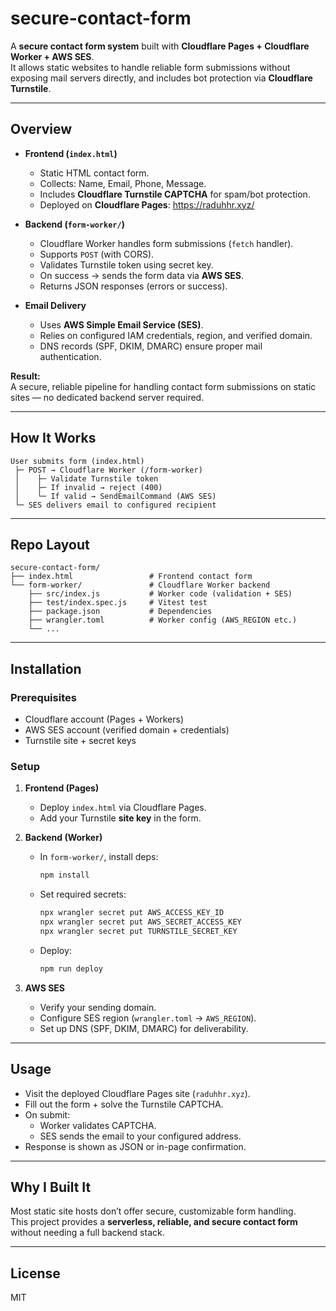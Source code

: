 # secure-contact-form

A **secure contact form system** built with **Cloudflare Pages + Cloudflare Worker + AWS SES**.  
It allows static websites to handle reliable form submissions without exposing mail servers directly, and includes bot protection via **Cloudflare Turnstile**.

---

## Overview

- **Frontend (`index.html`)**
  - Static HTML contact form.
  - Collects: Name, Email, Phone, Message.
  - Includes **Cloudflare Turnstile CAPTCHA** for spam/bot protection.
  - Deployed on **Cloudflare Pages**: https://raduhhr.xyz/

- **Backend (`form-worker/`)**
  - Cloudflare Worker handles form submissions (`fetch` handler).
  - Supports `POST` (with CORS).
  - Validates Turnstile token using secret key.
  - On success → sends the form data via **AWS SES**.
  - Returns JSON responses (errors or success).

- **Email Delivery**
  - Uses **AWS Simple Email Service (SES)**.
  - Relies on configured IAM credentials, region, and verified domain.
  - DNS records (SPF, DKIM, DMARC) ensure proper mail authentication.

**Result:**  
A secure, reliable pipeline for handling contact form submissions on static sites — no dedicated backend server required.

---

## How It Works

```
User submits form (index.html)
 ├─ POST → Cloudflare Worker (/form-worker)
 │    ├─ Validate Turnstile token
 │    ├─ If invalid → reject (400)
 │    └─ If valid → SendEmailCommand (AWS SES)
 └─ SES delivers email to configured recipient
```

---

## Repo Layout

```
secure-contact-form/
├── index.html                 # Frontend contact form
└── form-worker/               # Cloudflare Worker backend
    ├── src/index.js           # Worker code (validation + SES)
    ├── test/index.spec.js     # Vitest test
    ├── package.json           # Dependencies
    ├── wrangler.toml          # Worker config (AWS_REGION etc.)
    └── ...
```

---

## Installation

### Prerequisites
- Cloudflare account (Pages + Workers)
- AWS SES account (verified domain + credentials)
- Turnstile site + secret keys

### Setup
1. **Frontend (Pages)**
   - Deploy `index.html` via Cloudflare Pages.
   - Add your Turnstile **site key** in the form.

2. **Backend (Worker)**
   - In `form-worker/`, install deps:
     ```bash
     npm install
     ```
   - Set required secrets:
     ```bash
     npx wrangler secret put AWS_ACCESS_KEY_ID
     npx wrangler secret put AWS_SECRET_ACCESS_KEY
     npx wrangler secret put TURNSTILE_SECRET_KEY
     ```
   - Deploy:
     ```bash
     npm run deploy
     ```

3. **AWS SES**
   - Verify your sending domain.
   - Configure SES region (`wrangler.toml` → `AWS_REGION`).
   - Set up DNS (SPF, DKIM, DMARC) for deliverability.

---

## Usage

- Visit the deployed Cloudflare Pages site (`raduhhr.xyz`).
- Fill out the form + solve the Turnstile CAPTCHA.
- On submit:
  - Worker validates CAPTCHA.
  - SES sends the email to your configured address.
- Response is shown as JSON or in-page confirmation.

---

## Why I Built It

Most static site hosts don’t offer secure, customizable form handling.  
This project provides a **serverless, reliable, and secure contact form** without needing a full backend stack.  

---

## License

MIT
